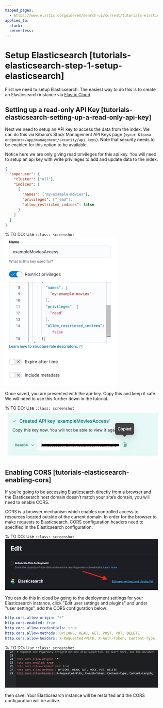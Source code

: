 ```yaml
---
mapped_pages:
  - https://www.elastic.co/guide/en/search-ui/current/tutorials-elasticsearch-setup-cloud.html
applies_to:
  stack:
  serverless:
---
```


# Setup Elasticsearch [tutorials-elasticsearch-step-1-setup-elasticsearch]

First we need to setup Elasticsearch. The easiest way to do this is to create an Elasticsearch instance via [Elastic Cloud](https://cloud.elastic.co/registration).

## Setting up a read-only API Key [tutorials-elasticsearch-setting-up-a-read-only-api-key]

Next we need to setup an API key to access the data from the index. We can do this via Kibana’s Stack Management API Keys page (`<your Kibana endpoint>/app/management/security/api_keys`). Note that security needs to be enabled for this option to be available.

Notice here we are only giving read privileges for this api key. You will need to setup an api key with write privileges to add and update data to the index.

```json
{
  "superuser": {
    "cluster": ["all"],
    "indices": [
      {
        "names": ["my-example-movies"],
        "privileges": ["read"],
        "allow_restricted_indices": false
      }
    ]
  }
}
```

% TO DO: Use `:class: screenshot`
![creating api key](images/api-keys.jpeg)

Once saved, you are presented with the api-key. Copy this and keep it safe. We will need to use this further down in the tutorial.

% TO DO: Use `:class: screenshot`
![copy api key](images/api-key-view.jpeg)

## Enabling CORS [tutorials-elasticsearch-enabling-cors]

If you’re going to be accessing Elasticsearch directly from a browser and the Elasticsearch host domain doesn’t match your site’s domain, you will need to enable CORS.

CORS is a browser mechanism which enables controlled access to resources located outside of the current domain. In order for the browser to make requests to Elasticsearch, CORS configuration headers need to specified in the Elasticsearch configuration.

% TO DO: Use `:class: screenshot`
![edit-deployment-settings](images/edit-settings.png)

You can do this in cloud by going to the deployment settings for your Elasticsearch instance, click "Edit user settings and plugins" and under "user settings", add the CORS configuration below:

```yaml
http.cors.allow-origin: "*"
http.cors.enabled: true
http.cors.allow-credentials: true
http.cors.allow-methods: OPTIONS, HEAD, GET, POST, PUT, DELETE
http.cors.allow-headers: X-Requested-With, X-Auth-Token, Content-Type, Content-Length, Authorization, Access-Control-Allow-Headers, Accept, x-elastic-client-meta
```

% TO DO: Use `:class: screenshot`
![edit-deployment-settings](images/cors-settings.png)

then save. Your Elasticsearch instance will be restarted and the CORS configuration will be active.
